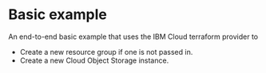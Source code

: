 # Basic example

<!-- There is a pre-commit hook that will take the title of each example add include it in the repos main README.md  -->
<!-- The text below should describe exactly what resources are provisioned / configured by the example  -->

An end-to-end basic example that uses the IBM Cloud terraform provider to
- Create a new resource group if one is not passed in.
- Create a new Cloud Object Storage instance.
